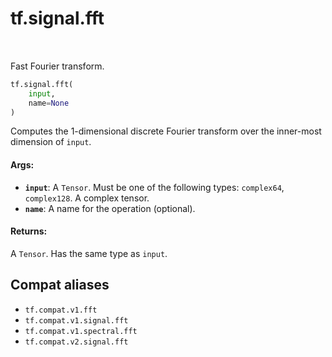 <div itemscope itemtype="http://developers.google.com/ReferenceObject">
<meta itemprop="name" content="tf.signal.fft" />
<meta itemprop="path" content="Stable" />
</div>

# tf.signal.fft

<!-- Insert buttons and diff -->

<table class="tfo-notebook-buttons tfo-api" align="left">
</table>



Fast Fourier transform.

``` python
tf.signal.fft(
    input,
    name=None
)
```



<!-- Placeholder for "Used in" -->

Computes the 1-dimensional discrete Fourier transform over the inner-most
dimension of `input`.

#### Args:


* <b>`input`</b>: A `Tensor`. Must be one of the following types: `complex64`, `complex128`.
  A complex tensor.
* <b>`name`</b>: A name for the operation (optional).


#### Returns:

A `Tensor`. Has the same type as `input`.


## Compat aliases

* `tf.compat.v1.fft`
* `tf.compat.v1.signal.fft`
* `tf.compat.v1.spectral.fft`
* `tf.compat.v2.signal.fft`

